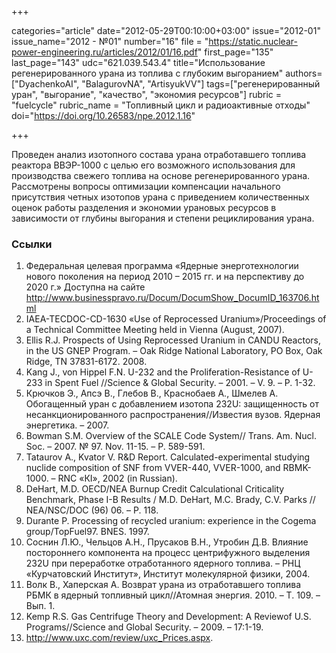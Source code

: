 +++

categories="article"
date="2012-05-29T00:10:00+03:00"
issue="2012-01"
issue_name="2012 - №01"
number="16"
file = "https://static.nuclear-power-engineering.ru/articles/2012/01/16.pdf"
first_page="135"
last_page="143"
udc="621.039.543.4"
title="Использование регенерированного урана из топлива с глубоким выгоранием"
authors=["DyachenkoAI", "BalagurovNA", "ArtisyukVV"]
tags=["регенерированный уран", "выгорание", "качество", "экономия ресурсов"]
rubric = "fuelcycle"
rubric_name = "Топливный цикл и радиоактивные отходы"
doi="https://doi.org/10.26583/npe.2012.1.16"

+++

Проведен анализ изотопного состава урана отработавшего топлива реактора ВВЭР-1000 с целью его возможного использования для производства свежего топлива на основе регенерированного урана. Рассмотрены вопросы оптимизации компенсации начального присутствия четных изотопов урана с приведением количественных оценок работы разделения и экономии урановых ресурсов в зависимости от глубины выгорания и степени рециклирования урана.

### Ссылки

1. Федеральная целевая программа «Ядерные энерготехнологии нового поколения на период 2010 – 2015 гг. и на перспективу до 2020 г.» Доступна на сайте http://www.businesspravo.ru/Docum/DocumShow_DocumID_163706.html
2. IAEA-TECDOC-CD-1630 «Use of Reprocessed Uranium»/Proceedings of a Technical Committee Meeting held in Vienna (August, 2007).
3. Ellis R.J. Prospects of Using Reprocessed Uranium in CANDU Reactors, in the US GNEP Program. – Oak Ridge National Laboratory, PO Box, Oak Ridge, TN 37831-6172. 2008.
4. Kang J., von Hippel F.N. U-232 and the Proliferation-Resistance of U-233 in Spent Fuel //Science & Global Security. – 2001. – V. 9. – Р. 1-32.
5. Крючков Э., Апсэ В., Глебов В., Краснобаев А., Шмелев А. Обогащенный уран с добавлением изотопа 232U: защищенность от несанкционированного распространения//Известия вузов. Ядерная энергетика. – 2007.
6. Bowman S.M. Overview of the SCALE Code System// Trans. Am. Nucl. Soc. – 2007. № 97. Nov. 11-15. – P. 589-591.
7. Tataurov A., Kvator V. R&D Report. Calculated-experimental studying nuclide composition of SNF from VVER-440, VVER-1000, and RBMK-1000. – RNC «КI», 2002 (in Russian).
8. DeHart, M.D. OECD/NEA Burnup Credit Calculational Criticality Benchmark, Phase I-B Results / M.D. DeHart, M.C. Brady, C.V. Parks // NEA/NSC/DOC (96) 06. – P. 118.
9. Durante P. Processing of recycled uranium: experience in the Cogema group/TopFuel97. BNES. 1997.
10. Соснин Л.Ю., Чельцов А.Н., Прусаков В.Н., Утробин Д.В. Влияние постороннего компонента на процесс центрифужного выделения 232U при переработке отработанного ядерного топлива. – РНЦ «Курчатовский Институт», Институт молекулярной физики, 2004.
11. Волк В., Хаперская А. Возврат урана из отработавшего топлива РБМК в ядерный топливный цикл//Атомная энергия. 2010. – Т. 109. – Вып. 1.
12. Kemp R.S. Gas Centrifuge Theory and Development: A Reviewof U.S. Programs//Science and Global Security. – 2009. – 17:1-19.
13. http://www.uxc.com/review/uxc_Prices.aspx.